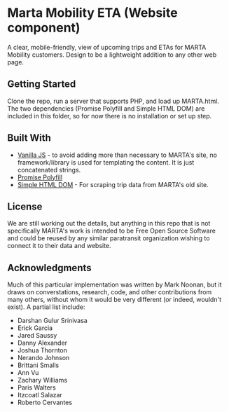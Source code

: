 # Marta Mobility ETA (Website component)
A clear, mobile-friendly, view of upcoming trips and ETAs for MARTA Mobility customers. Design to be a lightweight addition to any other web page.

## Getting Started
Clone the repo, run a server that supports PHP, and load up MARTA.html. The two dependencies (Promise Polyfill and Simple HTML DOM) are included in this folder, so for now there is no installation or set up step.

## Built With
* [Vanilla JS](http://vanilla-js.com/) - to avoid adding more than necessary to MARTA's site, no framework/library is used for templating the content. It is just concatenated strings.
* [Promise Polyfill](https://github.com/taylorhakes/promise-polyfill)
* [Simple HTML DOM](https://github.com/sunra/php-simple-html-dom-parser) - For scraping trip data from MARTA's old site.

## License
We are still working out the details, but anything in this repo that is not specifically MARTA's work is intended to be Free Open Source Software and could be reused by any similar paratransit organization wishing to connect it to their data and website.

## Acknowledgments
Much of this particular implementation was written by Mark Noonan, but it draws on converstations, research, code, and other contributions from many others, without whom it would be very different (or indeed, wouldn't exist). A partial list include:
- Darshan Gulur Srinivasa
- Erick Garcia
- Jared Saussy
- Danny Alexander
- Joshua Thornton
- Nerando Johnson
- Brittani Smalls
- Ann Vu
- Zachary Williams
- Paris Walters
- Itzcoatl Salazar
- Roberto Cervantes

<!-- Read Me raw format ==== https://raw.githubusercontent.com/lord/slate/master/README.md -->
